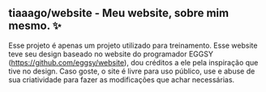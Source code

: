 ## tiaaago/website - Meu website, sobre mim mesmo. ✨
Esse projeto é apenas um projeto utilizado para treinamento.
Esse website teve seu design baseado no website do programador EGGSY (https://github.com/eggsy/website), dou créditos a ele pela inspiração que tive no design.
Caso goste, o site é livre para uso público, use e abuse de sua criatividade para fazer as modificações que achar necessárias.
